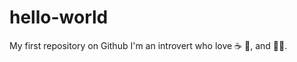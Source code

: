 # hello-world
My first repository on Github
I'm an introvert who love :coffee: :cookie:, and :singer:.
